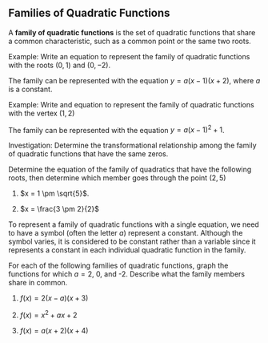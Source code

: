 Families of Quadratic Functions
-------

A **family of quadratic functions** is the set of quadratic functions that share a common characteristic, such as a common point or the same two roots.

Example: Write an equation to represent the family of quadratic functions with the roots $(0, 1)$ and $(0, -2)$.

The family can be represented with the equation $y = a(x - 1)(x + 2)$, where $a$ is a constant. 

Example: Write and equation to represent the family of quadratic functions with the vertex $(1, 2)$ 

The family can be represented with the equation $y = a(x - 1)^2 + 1$.

Investigation: Determine the transformational relationship among the family of quadratic functions that have the same zeros.

Determine the equation of the family of quadratics that have the following roots, then determine which member goes through the point $(2, 5)$

1. $x = 1 \pm \sqrt{5}$.

2. $x = \frac{3 \pm 2}{2}$

To represent a family of quadratic functions with a single equation, we need to have a symbol (often the letter $a$) represent a constant. Although the symbol varies, it is considered to be constant rather than a variable since it represents a constant in each individual quadratic function in the family.

For each of the following families of quadratic functions, graph the functions for which $a = 2$, 0, and -2. Describe what the family members share in common.

1. $f(x) = 2(x - a)(x + 3)$

2. $f(x) = x^2 + ax + 2$

3. $f(x) = a(x + 2)(x + 4)$